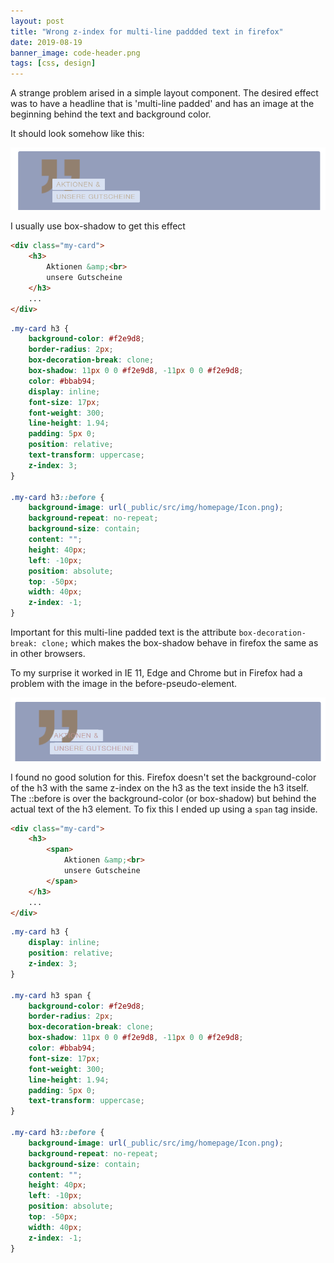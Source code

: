 ```yaml
---
layout: post
title: "Wrong z-index for multi-line paddded text in firefox"
date: 2019-08-19
banner_image: code-header.png
tags: [css, design]
---
```


A strange problem arised in a simple layout component. The desired effect was to have a headline that is 'multi-line padded' and has an image at the beginning behind the text and background color.

It should look somehow like this:

![alt text](/images/posts/dvonrohr-chrome.png "Screenshot Chrome")

<!--more-->

I usually use box-shadow to get this effect 

```html
<div class="my-card">
    <h3>
        Aktionen &amp;<br>
        unsere Gutscheine
    </h3>
    ...
</div>
```

```css
.my-card h3 {
    background-color: #f2e9d8;
    border-radius: 2px;
    box-decoration-break: clone;
    box-shadow: 11px 0 0 #f2e9d8, -11px 0 0 #f2e9d8;
    color: #bbab94;
    display: inline;
    font-size: 17px;
    font-weight: 300;
    line-height: 1.94;
    padding: 5px 0;
    position: relative;
    text-transform: uppercase;
    z-index: 3;
}

.my-card h3::before {
    background-image: url(_public/src/img/homepage/Icon.png);
    background-repeat: no-repeat;
    background-size: contain;
    content: "";
    height: 40px;
    left: -10px;
    position: absolute;
    top: -50px;
    width: 40px;
    z-index: -1;
}
```

Important for this multi-line padded text is the attribute ```box-decoration-break: clone;``` which makes the box-shadow behave in firefox the same as in other browsers.

To my surprise it worked in IE 11, Edge and Chrome but in Firefox had a problem with the image in the before-pseudo-element.

![alt text](/images/posts/dvonrohr-firefox.png "Screenshot Firefox")

I found no good solution for this. Firefox doesn't set the background-color of the h3 with the same z-index on the h3 as the text inside the h3 itself. The ::before is over the background-color (or box-shadow) but behind the actual text of the h3 element. To fix this I ended up using a ```span``` tag inside.

```html
<div class="my-card">
    <h3>
        <span>
            Aktionen &amp;<br>
            unsere Gutscheine
        </span>
    </h3>
    ...
</div>
```

```css
.my-card h3 {
    display: inline;
    position: relative;
    z-index: 3;
}

.my-card h3 span {
    background-color: #f2e9d8;
    border-radius: 2px;
    box-decoration-break: clone;
    box-shadow: 11px 0 0 #f2e9d8, -11px 0 0 #f2e9d8;
    color: #bbab94;
    font-size: 17px;
    font-weight: 300;
    line-height: 1.94;
    padding: 5px 0;
    text-transform: uppercase;
}

.my-card h3::before {
    background-image: url(_public/src/img/homepage/Icon.png);
    background-repeat: no-repeat;
    background-size: contain;
    content: "";
    height: 40px;
    left: -10px;
    position: absolute;
    top: -50px;
    width: 40px;
    z-index: -1;
}
```
